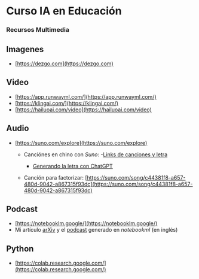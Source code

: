 # Curso IA en Educación

###  Recursos Multimedia

## Imagenes
- [https://dezgo.com](https://dezgo.com)

## Video
- [https://app.runwayml.com/](https://app.runwayml.com/)
- [https://klingai.com/](https://klingai.com/)
- [https://hailuoai.com/video](https://hailuoai.com/video)

## Audio

- [https://suno.com/explore](https://suno.com/explore)

  - Canciónes en chino con *Suno*:
    -[Links de canciones y letra](https://emersonjleon.github.io/emersonjleon/zw.html)

    - [Generando la letra con ChatGPT](https://chatgpt.com/share/671681fa-d330-8008-8650-a4f88daf0235)

  - Canción para factorizar:
[https://suno.com/song/c44381f8-a657-480d-9042-a867315f93dc](https://suno.com/song/c44381f8-a657-480d-9042-a867315f93dc)

## Podcast

- [https://notebooklm.google/](https://notebooklm.google/)
- Mi artículo [arXiv](https://arxiv.org/abs/2111.13745) y el [podcast](https://emersonjleon.github.io/emersonjleon/uniandes/podcastFF.wav) generado en *notebookml* (en inglés)

## Python
- [https://colab.research.google.com/](https://colab.research.google.com/)